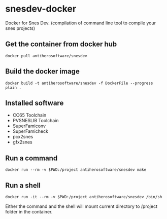 # snesdev-docker
Docker for Snes Dev. (compilation of command line tool to compile your snes projects)

## Get the container from docker hub 

```
docker pull antiherosoftware/snesdev
```

## Build the docker image

```
docker build -t antiherosoftware/snesdev -f DockerFile --progress plain .
```

## Installed software

* CC65 Toolchain
* PVSNESLIB Toolchain
* SuperFamiconv
* SuperFamicheck
* pcx2snes
* gfx2snes 

## Run a command

```
docker run --rm -v $PWD:/project antiherosoftware/snesdev make
```

## Run a shell 

```
docker run -it --rm -v $PWD:/project antiherosoftware/snesdev /bin/sh
```

Either the command and the shell will mount current directory to /project folder in the container.
